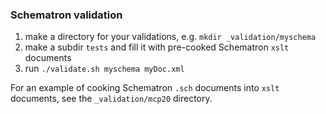 ### Schematron validation

1. make a directory for your validations, e.g. `mkdir _validation/myschema`
2. make a subdir `tests` and fill it with pre-cooked Schematron `xslt` documents
3. run `./validate.sh myschema myDoc.xml`

For an example of cooking Schematron `.sch` documents into `xslt` documents,
see the `_validation/mcp20` directory.
